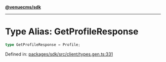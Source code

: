 [**@venuecms/sdk**](../Index.md)

***

# Type Alias: GetProfileResponse

```ts
type GetProfileResponse = Profile;
```

Defined in: [packages/sdk/src/client/types.gen.ts:331](https://github.com/venuecms/sdk/blob/fbf02bcc9fd4a34da75d81536c54bdc995edf6c4/packages/sdk/src/client/types.gen.ts#L331)
